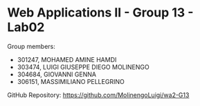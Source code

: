 # Web Applications II - Group 13 - Lab02

Group members:
 - 301247, MOHAMED AMINE HAMDI
 - 303474, LUIGI GIUSEPPE DIEGO MOLINENGO
 - 304684, GIOVANNI GENNA
 - 306151, MASSIMILIANO PELLEGRINO

GitHub Repository: https://github.com/MolinengoLuigi/wa2-G13